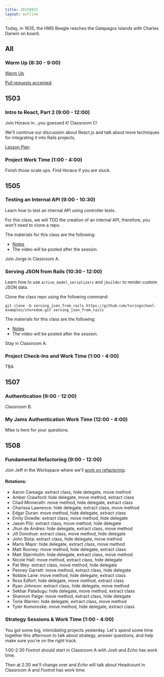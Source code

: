 ```yaml
---
title: 20150915
layout: outline
---
```

 Today, in 1835, the HMS Beagle reaches the Galapagos Islands with Charles Darwin on board.

 ## All

 ### Warm Up (8:30 - 9:00)

[Warm Up](https://thewarmup.herokuapp.com)

[Pull requests accepted](https://github.com/mikedao/the-warm-up).


## 1503

### Intro to React, Part 2 (9:00 - 12:00)

Join Horace in...you guessed it! Classroom C!

We'll continue our discussion about React.js and
talk about more techniques for integrating it into Rails projects.

[Lesson Plan](https://github.com/turingschool/lesson_plans/blob/master/ruby_04-apis_and_scalability/intro_to_react_part_2.markdown)

### Project Work Time (1:00 - 4:00)

Finish those scale ups. Find Horace if you are stuck.

## 1505

### Testing an Internal API (9:00 - 10:30)

Learn how to test an internal API using controller tests.

For this class, we will TDD the creation of an internal API, therefore, you won't need to clone a repo.

The materials for this class are the following:

* [Notes](https://www.dropbox.com/s/p0obxcwyau5pkak/Turing%20-%20Testing%20an%20Internal%20API%20%28Notes%29.pages?dl=0)
* The video will be posted after the session.

Join Jorge in Classroom A.

### Serving JSON from Rails (10:30 - 12:00)

Learn how to use `active_model_serializers` and `jbuilder` to render custom JSON data.

Clone the class repo using the following command:

```
git clone -b serving_json_from_rails https://github.com/turingschool-examples/storedom.git serving_json_from_rails
```

The materials for this class are the following:

* [Notes](https://www.dropbox.com/s/1f16ycx45cad68i/Turing%20-%20Serving%20JSON%20from%20Rails%20%28Notes%29.pages?dl=0)
* The video will be posted after the session.

Stay in Classroom A.

### Project Check-Ins and Work Time (1:00 - 4:00)

TBA

## 1507

### Authentication (9:00 - 12:00)

Classroom B.

### My Jams Authentication Work Time (12:00 - 4:00)

Mike is here for your questions.


## 1508

### Fundamental Refactoring (9:00 - 12:00)

Join Jeff in the Workspace where we'll [work on refactoring](https://github.com/turingschool/lesson_plans/blob/master/ruby_01-object_oriented_programming_with_ruby/refactoring_patterns.markdown).

#### Rotations:

* Aaron Careaga: extract class, hide delegate, move method
* Amber Crawford: hide delegate, move method, extract class
* Chad Minnerath: move method, hide delegate, extract class
* Charissa Lawrence: hide delegate, extract class, move method
* Edgar Duran: move method, hide delegate, extract class
* Emily Dowdle: extract class, move method, hide delegate
* Jason Pilz: extract class, move method, hide delegate
* Jhun de Andres: hide delegate, extract class, move method
* Jill Donohue: extract class, move method, hide delegate
* John Slota: extract class, hide delegate, move method
* Marlo Major: hide delegate, extract class, move method
* Matt Rooney: move method, hide delegate, extract class
* Matt Stjernholm: hide delegate, extract class, move method
* Nicole Hall: move method, extract class, hide delegate
* Pat Wey: extract class, move method, hide delegate
* Penney Garrett: move method, extract class, hide delegate
* Robbie Lane: move method, hide delegate, extract class
* Ross Edfort: hide delegate, move method, extract class
* Ryan Johnson: extract class, hide delegate, move method
* Sekhar Paladugu: hide delegate, move method, extract class
* Shannon Paige: move method, extract class, hide delegate
* Torie Warren: hide delegate, extract class, move method
* Tyler Komoroske: move method, hide delegate, extract class

### Strategy Sessions & Work Time (1:00 - 4:00)

You got some big, intimidating projects yesterday. Let's spend some
time together this afternoon to talk about strategy, answer questions,
and help make sure you're on the right track.

1:00-2:30 *Foxtrot* should start in Classroom A with Josh and *Echo* has work time.

Then at 2:30 we'll change over and *Echo* will talk about Headcount
in Classroom A and *Foxtrot* has work time.
